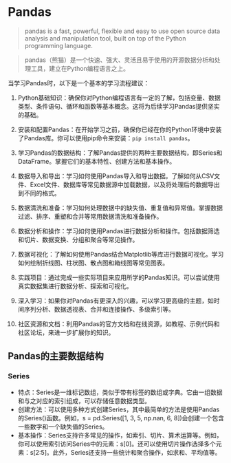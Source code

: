 # Pandas
> pandas is a fast, powerful, flexible and easy to use open source data analysis and manipulation tool,
built on top of the Python programming language.

> pandas（熊猫）是一个快速、强大、灵活且易于使用的开源数据分析和处理工具，建立在Python编程语言之上。

当学习Pandas时，以下是一个基本的学习流程建议：

1. Python基础知识：确保你对Python编程语言有一定的了解，包括变量、数据类型、条件语句、循环和函数等基本概念。这将为后续学习Pandas提供坚实的基础。

2. 安装和配置Pandas：在开始学习之前，确保你已经在你的Python环境中安装了Pandas库。你可以使用pip命令来安装：`pip install pandas`。

3. 学习Pandas的数据结构：了解Pandas提供的两种主要数据结构，即Series和DataFrame。掌握它们的基本特性、创建方法和基本操作。

4. 数据导入和导出：学习如何使用Pandas导入和导出数据。了解如何从CSV文件、Excel文件、数据库等常见数据源中加载数据，以及将处理后的数据导出到不同的格式。

5. 数据清洗和准备：学习如何处理数据中的缺失值、重复值和异常值。掌握数据过滤、排序、重塑和合并等常用数据清洗和准备操作。

6. 数据分析和操作：学习如何使用Pandas进行数据分析和操作。包括数据筛选和切片、数据变换、分组和聚合等常见操作。

7. 数据可视化：了解如何使用Pandas结合Matplotlib等库进行数据可视化。学习如何绘制折线图、柱状图、散点图和箱线图等常见图表。

8. 实践项目：通过完成一些实际项目来应用所学的Pandas知识。可以尝试使用真实数据集进行数据分析、探索和可视化。

9. 深入学习：如果你对Pandas有更深入的兴趣，可以学习更高级的主题，如时间序列分析、数据透视表、合并和连接操作、多级索引等。

10. 社区资源和文档：利用Pandas的官方文档和在线资源，如教程、示例代码和社区论坛，来进一步扩展你的知识。

## Pandas的主要数据结构
### Series
+ 特点：Series是一维标记数组，类似于带有标签的数组或字典。它由一组数据和与之对应的索引组成，可以存储任意数据类型。
+ 创建方法：可以使用多种方式创建Series，其中最简单的方法是使用Pandas的Series()函数。例如，s = pd.Series([1, 3, 5, np.nan, 6, 8])会创建一个包含一些数字和一个缺失值的Series。
+ 基本操作：Series支持许多常见的操作，如索引、切片、算术运算等。例如，你可以使用索引访问Series中的元素：s[0]。还可以使用切片操作选择多个元素：s[2:5]。此外，Series还支持一些统计和聚合操作，如求和、平均值等。